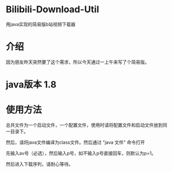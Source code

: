 # Bilibili-Download-Util
用java实现的简易版b站视频下载器

# 介绍

因为朋友昨天突然要了这个需求，所以今天通过一上午来写了个简易版。


# java版本 1.8


# 使用方法

总共文件为一个启动文件，一个配置文件，使用时请将配置文件和启动文件放到同一目录下。

然后，请将java文件编译为class文件。然后通过 "java 文件" 命令打开 

先输入av号（必选），然后输入p号，如不输入p号直接回车，则默认为p=1。

然后进入下载序列，请耐心等待。
